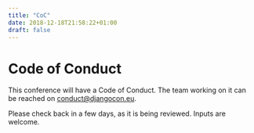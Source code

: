 ```yaml
---
title: "CoC"
date: 2018-12-18T21:58:22+01:00
draft: false
---
```


# Code of Conduct

This conference will have a Code of Conduct. The team working on it can be reached on
[conduct@djangocon.eu](mailto:conduct@djangocon.eu).

Please check back in a few days, as it is being reviewed. Inputs are welcome.
